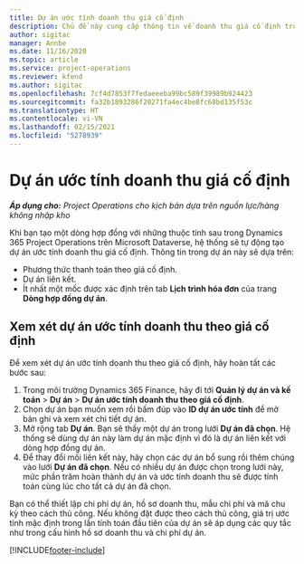```yaml
---
title: Dự án ước tính doanh thu giá cố định
description: Chủ đề này cung cấp thông tin về doanh thu giá cố định trong dự án.
author: sigitac
manager: Annbe
ms.date: 11/16/2020
ms.topic: article
ms.service: project-operations
ms.reviewer: kfend
ms.author: sigitac
ms.openlocfilehash: 7cf4d7853f7fedaeeeba99bc589f39989b924423
ms.sourcegitcommit: fa32b1893286f20271fa4ec4be8fc68bd135f53c
ms.translationtype: HT
ms.contentlocale: vi-VN
ms.lasthandoff: 02/15/2021
ms.locfileid: "5278939"
---
```

# <a name="fixed-price-revenue-estimate-projects"></a>Dự án ước tính doanh thu giá cố định 

_**Áp dụng cho:** Project Operations cho kịch bản dựa trên nguồn lực/hàng không nhập kho_

Khi bạn tạo một dòng hợp đồng với những thuộc tính sau trong Dynamics 365 Project Operations trên Microsoft Dataverse, hệ thống sẽ tự động tạo dự án ước tính doanh thu giá cố định. Thông tin trong dự án này sẽ dựa trên:

  - Phương thức thanh toán theo giá cố định.
  - Dự án liên kết.
  - Ít nhất một mốc được xác định trên tab **Lịch trình hóa đơn** của trang **Dòng hợp đồng dự án**.

## <a name="review-fixed-price-revenue-estimates-projects"></a>Xem xét dự án ước tính doanh thu theo giá cố định
Để xem xét dự án ước tính doanh thu theo giá cố định, hãy hoàn tất các bước sau:

1. Trong môi trường Dynamics 365 Finance, hãy đi tới **Quản lý dự án và kế toán** > **Dự án** > **Dự án ước tính doanh thu theo giá cố định**.
2. Chọn dự án bạn muốn xem rồi bấm đúp vào **ID dự án ước tính** để mở bản ghi và xem xét chi tiết dự án.
3. Mở rộng tab **Dự án**. Bạn sẽ thấy một dự án trong lưới **Dự án đã chọn**. Hệ thống sẽ dùng dự án này làm dự án mặc định vì đó là dự án liên kết với dòng hợp đồng dự án. 
4. Để thay đổi mối liên kết này, hãy chọn các dự án bổ sung rồi thêm chúng vào lưới **Dự án đã chọn**. Nếu có nhiều dự án được chọn trong lưới này, mức phần trăm hoàn thành dự án và ước tính doanh thu sẽ được tính toán cùng lúc cho tất cả dự án đã chọn.

  Bạn có thể thiết lập chi phí dự án, hồ sơ doanh thu, mẫu chi phí và mã chu kỳ theo cách thủ công. Nếu không đặt được theo cách thủ công, giá trị ước tính mặc định trong lần tính toán đầu tiên của dự án sẽ áp dụng các quy tắc như trong cấu hình hồ sơ doanh thu và chi phí dự án.



[!INCLUDE[footer-include](../includes/footer-banner.md)]